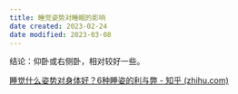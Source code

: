 ```yaml
---
title: 睡觉姿势对睡眠的影响
date created: 2023-02-24
date modified: 2023-03-08
---
```


结论：仰卧或右侧卧，相对较好一些。

[睡觉什么姿势对身体好？6种睡姿的利与弊 - 知乎 (zhihu.com)](https://zhuanlan.zhihu.com/p/32004320)
